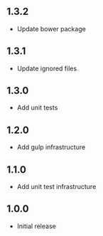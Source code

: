 1.3.2
-----

- Update bower package

1.3.1
-----

- Update ignored files

1.3.0
-----

- Add unit tests

1.2.0
-----

- Add gulp infrastructure

1.1.0
-----

- Add unit test infrastructure

1.0.0
-----

- Initial release
